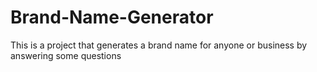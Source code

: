 # Brand-Name-Generator
This is a project that generates a brand name for anyone or business by answering some questions 
